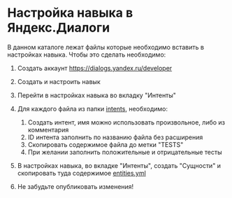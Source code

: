 # Настройка навыка в Яндекс.Диалоги

В данном каталоге лежат файлы которые необходимо вставить в настройках навыка. Чтобы это сделать необходимо:
1) Создать аккаунт https://dialogs.yandex.ru/developer
2) Создать и настроить навык
3) Перейти в настройках навыка во вкладку "Интенты"
4) Для каждого файла из папки [intents](intents), необходимо:
   1) Создать интент, имя можно использовать произвольное, либо из комментария
   2) ID интента заполнить по названию файла без расширения
   3) Скопировать содержимое файла до метки "TESTS"
   4) При желании заполнить положительные и отрицательные тесты

5) В настройках навыка, во вкладке "Интенты", создать "Сущности" и скопировать туда содержимое [entities.yml](entities.yml)
6) Не забудьте опубликовать изменения!